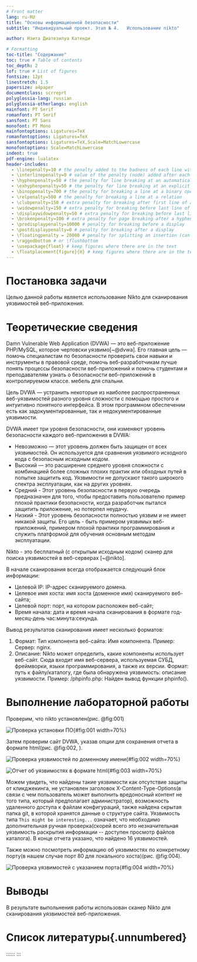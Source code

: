 ```yaml
---
# Front matter
lang: ru-RU
title: "Основы информационной безопасности"
subtitle: "Индивидуальный проект. Этап № 4.   Использование nikto"

author: Нзита Диатезилуа Катенди

# Formatting
toc-title: "Содержание"
toc: true # Table of contents
toc_depth: 2
lof: true # List of figures
fontsize: 12pt
linestretch: 1.5
papersize: a4paper
documentclass: scrreprt
polyglossia-lang: russian
polyglossia-otherlangs: english
mainfont: PT Serif
romanfont: PT Serif
sansfont: PT Sans
monofont: PT Mono
mainfontoptions: Ligatures=TeX
romanfontoptions: Ligatures=TeX
sansfontoptions: Ligatures=TeX,Scale=MatchLowercase
monofontoptions: Scale=MatchLowercase
indent: true
pdf-engine: lualatex
header-includes:
  - \linepenalty=10 # the penalty added to the badness of each line within a paragraph (no associated penalty node) Increasing the υalue makes tex try to haυe fewer lines in the paragraph.
  - \interlinepenalty=0 # υalue of the penalty (node) added after each line of a paragraph.
  - \hyphenpenalty=50 # the penalty for line breaking at an automatically inserted hyphen
  - \exhyphenpenalty=50 # the penalty for line breaking at an explicit hyphen
  - \binoppenalty=700 # the penalty for breaking a line at a binary operator
  - \relpenalty=500 # the penalty for breaking a line at a relation
  - \clubpenalty=150 # extra penalty for breaking after first line of a paragraph
  - \widowpenalty=150 # extra penalty for breaking before last line of a paragraph
  - \displaywidowpenalty=50 # extra penalty for breaking before last line before a display math
  - \brokenpenalty=100 # extra penalty for page breaking after a hyphenated line
  - \predisplaypenalty=10000 # penalty for breaking before a display
  - \postdisplaypenalty=0 # penalty for breaking after a display
  - \floatingpenalty = 20000 # penalty for splitting an insertion (can only be split footnote in standard LaTeX)
  - \raggedbottom # or \flushbottom
  - \usepackage{float} # keep figures where there are in the text
  - \floatplacement{figure}{H} # keep figures where there are in the text
---
```


# Постановка задачи

Целью данной работы является использование Nikto для сканирования уязвимостей веб-приложения.

# Теоретические сведения

Damn Vulnerable Web Application (DVWA) — это веб-приложение PHP/MySQL, которое чертовски уязвимо[~@dvwa]. Его главная цель — помочь специалистам по безопасности проверить свои навыки и инструменты в правовой среде, помочь веб-разработчикам лучше понять процессы безопасности веб-приложений и помочь студентам и преподавателям узнать о безопасности веб-приложений в контролируемом классе. мебель для спальни.

Цель DVWA — устранить некоторые из наиболее распространенных веб-уязвимостей разного уровня сложности с помощью простого и интуитивно понятного интерфейса. В этом программном обеспечении есть как задокументированные, так и недокументированные уязвимости.

DVWA имеет три уровня безопасности, они изменяют уровень безопасности каждого веб-приложения в DVWA:

- Невозможно — этот уровень должен быть защищен от всех уязвимостей. Он используется для сравнения уязвимого исходного кода с безопасным исходным кодом.
- Высокий — это расширение среднего уровня сложности с комбинацией более сложных плохих практик или обходных путей в попытке защитить код. Уязвимости не допускают такого широкого спектра эксплуатации, как на других уровнях.
- Средний - Этот уровень безопасности в первую очередь предназначен для того, чтобы предоставить пользователю пример плохой практики безопасности, когда разработчик пытался защитить приложение, но потерпел неудачу.
- Низкий - Этот уровень безопасности полностью уязвим и не имеет никакой защиты. Его цель - быть примером уязвимых веб-приложений, примером плохой практики программирования и служить платформой для обучения основным методам эксплуатации.

Nikto - это бесплатный (с открытым исходным кодом) сканер для поиска уязвимостей в веб-серверах [~@nikto].

В начале сканирования всегда отображается следующий блок информации:

- Целевой IP: IP-адрес сканируемого домена.
- Целевое имя хоста: имя хоста (доменное имя) сканируемого веб-сайта;
- Целевой порт: порт, на котором расположен веб-сайт;
- Время начала: дата и время начала сканирования в формате год-месяц-день час:минута:секунда.

Вывод результатов сканирования имеет несколько форматов:

1. Формат: Тип компонента веб-сайта: Имя компонента. Пример: Сервер: nginx.
2. Описание: Nikto может определить, какие компоненты использует веб-сайт. Сюда входит имя веб-сервера, используемая СУБД, фреймворки, языки программирования, а также их версии. Формат: путь к файлу/каталогу, где была обнаружена уязвимость: описание уязвимости. Пример: /phpinfo.php: Найден вывод функции phpinfo().

# Выполнение лабораторной работы

Проверим, что nikto установлен(рис. @fig:001)

![Проверка установки ПО](image/1.png){#fig:001 width=70%}

Затем проверим сайт DVWA, указав опции для сохранения отчета в формате html(рис. @fig:002, ).

![Проверка уязвимостей по доменному имени](image/2.png){#fig:002 width=70%}

![Отчет об уязвимостях в формате html](image/3.png){#fig:003 width=70%}

Можем увидеть, что найдены такие уязвимости как отсутствие защиты от кликджекинга, не установлен заголовок X-Content-Type-Options(в связи с чем пользователь может выполнить вредоносный контент не того типа, который предполагает администратор), возможность удаленного доступа к файлам конфигураций, также найдена скрытая папка git, в которой хранятся данные о структуре сайта. Уязвимость типа `This might be interesting...` означает, что необходимо дополнительная ручная проверка(скорей всего это незначительная уязвимость раскрытия информации -- доступен просмотр файлов каталога). В конце отчета указано, что найдено 16 уязвимостей.

Также можно посмотреть информацию об уязвимостях по конкретному порту(в нашем случае порт 80 для локального хоста)(рис. @fig:004).

![Проверка уязвимостей с указанием порта](image/4.png){#fig:004 width=70%}

# Выводы

В результате выпольнения работы использован сканер Nikto для сканирования уязвимостей веб-приложения.

# Список литературы{.unnumbered}
::::::
:::


